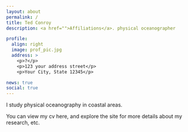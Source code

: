 ```yaml
---
layout: about
permalink: /
title: Ted Conroy
description: <a href="">Affiliations</a>. physical oceanographer

profile:
  align: right
  image: prof_pic.jpg
  address: >
    <p>?</p>
    <p>123 your address street</p>
    <p>Your City, State 12345</p>

news: true
social: true
---
```


I study physical oceanography in coastal areas. 

You can view my cv here, and explore the site for more details about my research, etc. 
